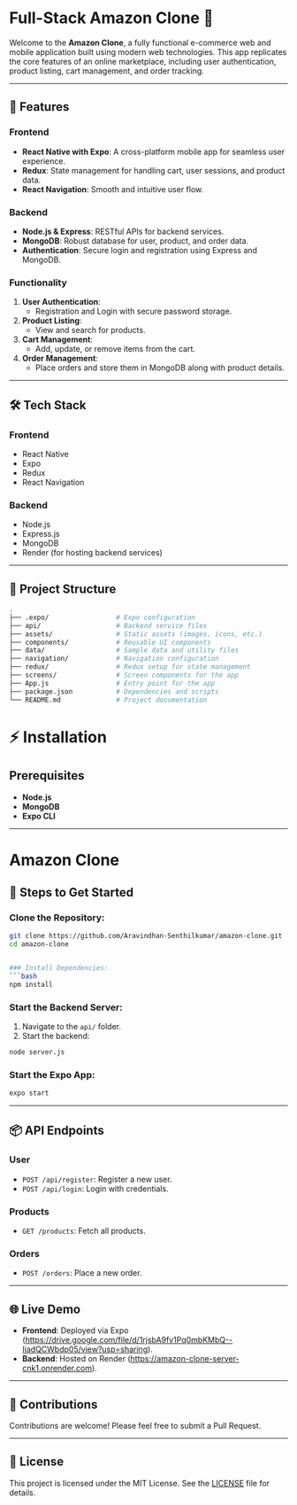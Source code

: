 # Full-Stack Amazon Clone 🛒

Welcome to the **Amazon Clone**, a fully functional e-commerce web and mobile application built using modern web technologies. This app replicates the core features of an online marketplace, including user authentication, product listing, cart management, and order tracking.

---

## 🚀 Features

### Frontend
- **React Native with Expo**: A cross-platform mobile app for seamless user experience.
- **Redux**: State management for handling cart, user sessions, and product data.
- **React Navigation**: Smooth and intuitive user flow.

### Backend
- **Node.js & Express**: RESTful APIs for backend services.
- **MongoDB**: Robust database for user, product, and order data.
- **Authentication**: Secure login and registration using Express and MongoDB.

### Functionality
1. **User Authentication**:
   - Registration and Login with secure password storage.
2. **Product Listing**:
   - View and search for products.
3. **Cart Management**:
   - Add, update, or remove items from the cart.
4. **Order Management**:
   - Place orders and store them in MongoDB along with product details.

---

## 🛠️ Tech Stack

### Frontend
- React Native
- Expo
- Redux
- React Navigation

### Backend
- Node.js
- Express.js
- MongoDB
- Render (for hosting backend services)

---

## 📂 Project Structure

```bash
.
├── .expo/                 # Expo configuration
├── api/                   # Backend service files
├── assets/                # Static assets (images, icons, etc.)
├── components/            # Reusable UI components
├── data/                  # Sample data and utility files
├── navigation/            # Navigation configuration
├── redux/                 # Redux setup for state management
├── screens/               # Screen components for the app
├── App.js                 # Entry point for the app
├── package.json           # Dependencies and scripts
└── README.md              # Project documentation
```

# ⚡ Installation

## Prerequisites
- **Node.js**
- **MongoDB**
- **Expo CLI**

---

# Amazon Clone

## 🚀 Steps to Get Started

### Clone the Repository:
```bash
git clone https://github.com/Aravindhan-Senthilkumar/amazon-clone.git
cd amazon-clone


### Install Dependencies:
```bash
npm install
```

### Start the Backend Server:
1. Navigate to the `api/` folder.
2. Start the backend:
```bash
node server.js
```

### Start the Expo App:
```bash
expo start
```

---

## 📦 API Endpoints

### **User**
- `POST /api/register`: Register a new user.
- `POST /api/login`: Login with credentials.

### **Products**
- `GET /products`: Fetch all products.

### **Orders**
- `POST /orders`: Place a new order.

---

## 🌐 Live Demo
- **Frontend**: Deployed via Expo (https://drive.google.com/file/d/1rjsbA9fv1Pq0mbKMbQ--IiadQCWbdp05/view?usp=sharing).
- **Backend**: Hosted on Render (https://amazon-clone-server-cnk1.onrender.com).

---

## 🙌 Contributions
Contributions are welcome! Please feel free to submit a Pull Request.

---

## 📄 License
This project is licensed under the MIT License. See the [LICENSE](./LICENSE) file for details.

